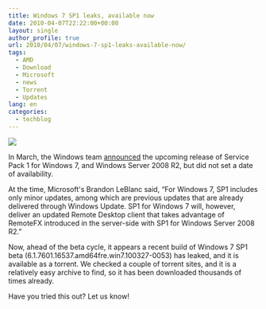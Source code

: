 ```yaml
---
title: Windows 7 SP1 leaks, available now
date: 2010-04-07T22:22:00+00:00
layout: single
author_profile: true
url: 2010/04/07/windows-7-sp1-leaks-available-now/
tags:
  - AMD
  - Download
  - Microsoft
  - news
  - Torrent
  - Updates
lang: en
categories: 
  - techblog
---
```

[![](http://3.bp.blogspot.com/_vaUVXcmC3OI/S7z-eLixVmI/AAAAAAAAB0I/4-nKocOkHtg/s400/4792.jpg)](http://3.bp.blogspot.com/_vaUVXcmC3OI/S7z-eLixVmI/AAAAAAAAB0I/4-nKocOkHtg/s1600-h/4792.jpg)

In March, the Windows team [announced](http://windowsteamblog.com/blogs/windows7/archive/2010/03/18/talking-about-service-pack-1-for-windows-7-and-windows-server-2008-r2.aspx) the upcoming release of Service Pack 1 for Windows 7, and Windows Server 2008 R2, but did not set a date of availability.

At the time, Microsoft's Brandon LeBlanc said, “For Windows 7, SP1 includes only minor updates, among which are previous updates that are already delivered through Windows Update. SP1 for Windows 7 will, however, deliver an updated Remote Desktop client that takes advantage of RemoteFX introduced in the server-side with SP1 for Windows Server 2008 R2.”

Now, ahead of the beta cycle, it appears a recent build of Windows 7 SP1 beta (6.1.7601.16537.amd64fre.win7.100327-0053) has leaked, and it is available as a torrent. We checked a couple of torrent sites, and it is a relatively easy archive to find, so it has been downloaded thousands of times already.

Have you tried this out? Let us know!
